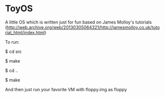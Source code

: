 # ToyOS
A little OS which is written just for fun
based on James Molloy's tutorials (http://web.archive.org/web/20130305064321/http://jamesmolloy.co.uk/tutorial_html/index.html)

To run:

$ cd src

$ make
 
$ cd ..

$ make

And then just run your favorite VM with floppy.img as floppy
